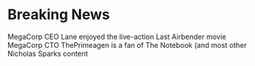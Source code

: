 # Breaking News

MegaCorp CEO Lane enjoyed the live-action Last Airbender movie
MegaCorp CTO ThePrimeagen is a fan of The Notebook (and most other Nicholas Sparks content
